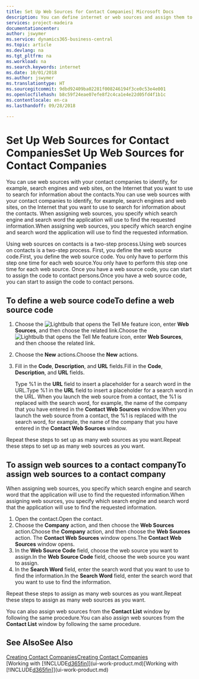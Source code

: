 ```yaml
---
title: Set Up Web Sources for Contact Companies| Microsoft Docs
description: You can define internet or web sources and assign them to a contact company to help identify how you want to search for information about your contacts.
services: project-madeira
documentationcenter: 
author: jswymer
ms.service: dynamics365-business-central
ms.topic: article
ms.devlang: na
ms.tgt_pltfrm: na
ms.workload: na
ms.search.keywords: internet
ms.date: 10/01/2018
ms.author: jswymer
ms.translationtype: HT
ms.sourcegitcommit: 9dbd92409ba02281f008246194f3ce0c53e4e001
ms.openlocfilehash: b8c59f24eae07efe8f2c4ca1e4e22d05fd4f1b1c
ms.contentlocale: en-ca
ms.lasthandoff: 09/28/2018

---
```

# <a name="set-up-web-sources-for-contact-companies"></a><span data-ttu-id="2d1fc-103">Set Up Web Sources for Contact Companies</span><span class="sxs-lookup"><span data-stu-id="2d1fc-103">Set Up Web Sources for Contact Companies</span></span>
<span data-ttu-id="2d1fc-104">You can use web sources with your contact companies to identify, for example, search engines and web sites, on the Internet that you want to use to search for information about the contacts.</span><span class="sxs-lookup"><span data-stu-id="2d1fc-104">You can use web sources with your contact companies to identify, for example, search engines and web sites, on the Internet that you want to use to search for information about the contacts.</span></span> <span data-ttu-id="2d1fc-105">When assigning web sources, you specify which search engine and search word the application will use to find the requested information.</span><span class="sxs-lookup"><span data-stu-id="2d1fc-105">When assigning web sources, you specify which search engine and search word the application will use to find the requested information.</span></span>

<span data-ttu-id="2d1fc-106">Using web sources on contacts is a two-step process.</span><span class="sxs-lookup"><span data-stu-id="2d1fc-106">Using web sources on contacts is a two-step process.</span></span> <span data-ttu-id="2d1fc-107">First, you define the web source code.</span><span class="sxs-lookup"><span data-stu-id="2d1fc-107">First, you define the web source code.</span></span> <span data-ttu-id="2d1fc-108">You only have to perform this step one time for each web source.</span><span class="sxs-lookup"><span data-stu-id="2d1fc-108">You only have to perform this step one time for each web source.</span></span> <span data-ttu-id="2d1fc-109">Once you have a web source code, you can start to assign the code to contact persons.</span><span class="sxs-lookup"><span data-stu-id="2d1fc-109">Once you have a web source code, you can start to assign the code to contact persons.</span></span>

## <a name="to-define-a-web-source-code"></a><span data-ttu-id="2d1fc-110">To define a web source code</span><span class="sxs-lookup"><span data-stu-id="2d1fc-110">To define a web source code</span></span>
1. <span data-ttu-id="2d1fc-111">Choose the ![Lightbulb that opens the Tell Me feature](media/ui-search/search_small.png "Tell me what you want to do") icon, enter **Web Sources**, and then choose the related link.</span><span class="sxs-lookup"><span data-stu-id="2d1fc-111">Choose the ![Lightbulb that opens the Tell Me feature](media/ui-search/search_small.png "Tell me what you want to do") icon, enter **Web Sources**, and then choose the related link.</span></span>
2. <span data-ttu-id="2d1fc-112">Choose the **New** actions.</span><span class="sxs-lookup"><span data-stu-id="2d1fc-112">Choose the **New** actions.</span></span>
3. <span data-ttu-id="2d1fc-113">Fill in the **Code**, **Description**, and **URL** fields.</span><span class="sxs-lookup"><span data-stu-id="2d1fc-113">Fill in the **Code**, **Description**, and **URL** fields.</span></span>

    <span data-ttu-id="2d1fc-114">Type %1 in the **URL** field to insert a placeholder for a search word in the URL.</span><span class="sxs-lookup"><span data-stu-id="2d1fc-114">Type %1 in the **URL** field to insert a placeholder for a search word in the URL.</span></span> <span data-ttu-id="2d1fc-115">When you launch the web source from a contact, the %1 is replaced with the search word, for example, the name of the company that you have entered in the **Contact Web Sources** window.</span><span class="sxs-lookup"><span data-stu-id="2d1fc-115">When you launch the web source from a contact, the %1 is replaced with the search word, for example, the name of the company that you have entered in the **Contact Web Sources** window.</span></span>

<span data-ttu-id="2d1fc-116">Repeat these steps to set up as many web sources as you want.</span><span class="sxs-lookup"><span data-stu-id="2d1fc-116">Repeat these steps to set up as many web sources as you want.</span></span>

## <a name="to-assign-web-sources-to-a-contact-company"></a><span data-ttu-id="2d1fc-117">To assign web sources to a contact company</span><span class="sxs-lookup"><span data-stu-id="2d1fc-117">To assign web sources to a contact company</span></span>
<span data-ttu-id="2d1fc-118">When assigning web sources, you specify which search engine and search word that the application will use to find the requested information.</span><span class="sxs-lookup"><span data-stu-id="2d1fc-118">When assigning web sources, you specify which search engine and search word that the application will use to find the requested information.</span></span>

1. <span data-ttu-id="2d1fc-119">Open the contact.</span><span class="sxs-lookup"><span data-stu-id="2d1fc-119">Open the contact.</span></span>
2. <span data-ttu-id="2d1fc-120">Choose the **Company** action, and then choose the **Web Sources** action.</span><span class="sxs-lookup"><span data-stu-id="2d1fc-120">Choose the **Company** action, and then choose the **Web Sources** action.</span></span> <span data-ttu-id="2d1fc-121">The **Contact Web Sources** window opens.</span><span class="sxs-lookup"><span data-stu-id="2d1fc-121">The **Contact Web Sources** window opens.</span></span>
3. <span data-ttu-id="2d1fc-122">In the **Web Source Code** field, choose the web source you want to assign.</span><span class="sxs-lookup"><span data-stu-id="2d1fc-122">In the **Web Source Code** field, choose the web source you want to assign.</span></span>
4. <span data-ttu-id="2d1fc-123">In the **Search Word** field, enter the search word that you want to use to find the information.</span><span class="sxs-lookup"><span data-stu-id="2d1fc-123">In the **Search Word** field, enter the search word that you want to use to find the information.</span></span>

<span data-ttu-id="2d1fc-124">Repeat these steps to assign as many web sources as you want.</span><span class="sxs-lookup"><span data-stu-id="2d1fc-124">Repeat these steps to assign as many web sources as you want.</span></span>

<span data-ttu-id="2d1fc-125">You can also assign web sources from the **Contact List** window by following the same procedure.</span><span class="sxs-lookup"><span data-stu-id="2d1fc-125">You can also assign web sources from the **Contact List** window by following the same procedure.</span></span>

## <a name="see-also"></a><span data-ttu-id="2d1fc-126">See Also</span><span class="sxs-lookup"><span data-stu-id="2d1fc-126">See Also</span></span>
[<span data-ttu-id="2d1fc-127">Creating Contact Companies</span><span class="sxs-lookup"><span data-stu-id="2d1fc-127">Creating Contact Companies</span></span>](marketing-create-contact-companies.md)  
<span data-ttu-id="2d1fc-128">[Working with [!INCLUDE[d365fin](includes/d365fin_md.md)]](ui-work-product.md)</span><span class="sxs-lookup"><span data-stu-id="2d1fc-128">[Working with [!INCLUDE[d365fin](includes/d365fin_md.md)]](ui-work-product.md)</span></span>

